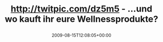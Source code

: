 ---
retweeted: false
source: <a href="http://twitter.com" rel="nofollow">Twitter Web Client</a>
entities:
  hashtags: []
  symbols: []
  user_mentions: []
  urls: []
display_text_range:
- '0'
- '69'
favorite_count: '1'
id_str: '3327154812'
truncated: false
retweet_count: '0'
id: '3327154812'
created_at: Sat Aug 15 12:08:05 +0000 2009
favorited: false
full_text: http://twitpic.com/dz5m5 - ...und wo kauft ihr eure Wellnessprodukte?
lang: de
tags:
- pesos/twitter
date: '2009-08-15T12:08:05+00:00'
src: https://twitter.com/bascht/status/3327154812
original_url: https://twitter.com/bascht/status/3327154812
type: twitter_tweet
text: http://twitpic.com/dz5m5 - ...und wo kauft ihr eure Wellnessprodukte?
title: 'http://twitpic.com/dz5m5 - ...und wo kauft ihr eure Wellnessprodukte?

  '

---